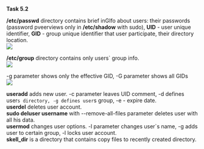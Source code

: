 **Task 5.2**
<br>

**/etc/passwd** directory contains brief inGIfo about users: their passwords (password pveerviews only in **/etc/shadow** with sudo), **UID** - user unique identifier, **GID** - group unique identifier that user participate, their directory location. 
<br>
<img src="https://github.com/HighLandner/DevOps_online_Kharkiv_2021Q1/blob/master/m5/task5.2/images/passwd.png">
<br>

**/etc/group** directory contains only users` group info.
<br>
<img src="https://github.com/HighLandner/DevOps_online_Kharkiv_2021Q1/blob/master/m5/task5.2/images/group.png">
<br>

-g parameter shows only the effective GID, -G parameter shows all GIDs
<br>
<img src="https://github.com/HighLandner/DevOps_online_Kharkiv_2021Q1/blob/master/m5/task5.2/images/id.png">
<br>

**useradd** adds new user. -c parameter leaves UID comment, -d defines user`s directory, -g defines user`s group, -e - expire date.
<br>
**userdel** deletes user account.
<br>
**sudo deluser username** with --remove-all-files parameter deletes user with all his data.
<br>
**usermod** changes user options. -l parameter changes user`s name, -g adds user to certain group, -l locks user account.
<br>
**skell_dir** is a directory that contains copy files to recently created directory.
<br>





 
